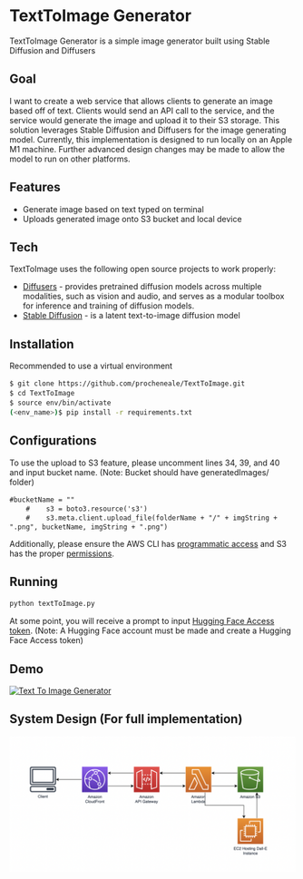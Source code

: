 # TextToImage Generator

TextToImage Generator is a simple image generator built using Stable Diffusion and Diffusers

## Goal

I want to create a web service that allows clients to generate an image based off of text. Clients would send an API call to the service, and the service would generate the image and upload it to their S3 storage. This solution leverages Stable Diffusion and Diffusers for the image generating model. Currently, this implementation is designed to run locally on an Apple M1 machine. Further advanced design changes may be made to allow the model to run on other platforms.

## Features

- Generate image based on text typed on terminal
- Uploads generated image onto S3 bucket and local device

## Tech

TextToImage uses the following open source projects to work properly:

- [Diffusers](https://github.com/huggingface/diffusers) - provides pretrained diffusion models across multiple modalities, such as vision and audio, and serves as a modular toolbox for inference and training of diffusion models.
- [Stable Diffusion](https://github.com/CompVis/stable-diffusion) - is a latent text-to-image diffusion model

## Installation

Recommended to use a virtual environment
```sh
$ git clone https://github.com/procheneale/TextToImage.git
$ cd TextToImage
$ source env/bin/activate
(<env_name>)$ pip install -r requirements.txt
```

## Configurations

To use the upload to S3 feature, please uncomment lines 34, 39, and 40 and input bucket name. (Note: Bucket should have generatedImages/ folder)
```
#bucketName = ""
    #    s3 = boto3.resource('s3')
    #    s3.meta.client.upload_file(folderName + "/" + imgString + ".png", bucketName, imgString + ".png")
```

Additionally, please ensure the AWS CLI has [programmatic access](https://docs.aws.amazon.com/IAM/latest/UserGuide/id_users_create.html) and S3 has the proper [permissions](https://docs.aws.amazon.com/AmazonS3/latest/userguide/using-with-s3-actions.html).

## Running
```sh
python textToImage.py
```
At some point, you will receive a prompt to input [Hugging Face Access token](https://huggingface.co/docs/hub/security-tokens). (Note: A Hugging Face account must be made and create a Hugging Face Access token)

## Demo
[![Text To Image Generator](https://www.youtube.com/watch?v=3S6sABBbmZE/0.jpg)](https://www.youtube.com/watch?v=3S6sABBbmZE "Text To Image Generator")

## System Design (For full implementation)
![Screenshot](SystemDesign.png)
